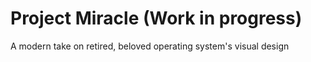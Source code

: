 # Project Miracle (Work in progress)

A modern take on retired, beloved operating system's visual design
